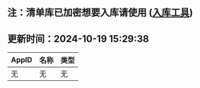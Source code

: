 ## 注：清单库已加密想要入库请使用 ([入库工具](https://github.com/BlankTMing/ManifestAutoUpdate/releases))

## 更新时间：2024-10-19 15:29:38
| AppID | 名称 | 类型  |
| :-------------------- | :----------------------------- | :----------- |
| 无 | 无 | 无 |
